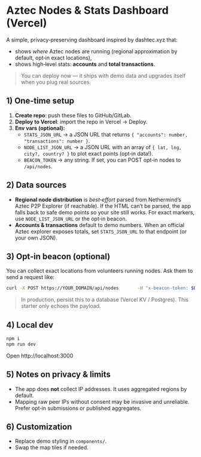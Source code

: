 # Aztec Nodes & Stats Dashboard (Vercel)

A simple, privacy‑preserving dashboard inspired by dashtec.xyz that:
- shows *where* Aztec nodes are running (regional approximation by default, opt‑in exact locations),
- shows high‑level stats: **accounts** and **total transactions**.

> You can deploy now — it ships with demo data and upgrades itself when you plug real sources.

## 1) One‑time setup

1. **Create repo**: push these files to GitHub/GitLab.
2. **Deploy to Vercel**: import the repo in Vercel → Deploy.
3. **Env vars (optional):**
   - `STATS_JSON_URL` → a JSON URL that returns `{ "accounts": number, "transactions": number }`.
   - `NODE_LIST_JSON_URL` → a JSON URL with an array of `{ lat, lng, city?, country? }` to plot exact points (opt‑in data!).
   - `BEACON_TOKEN` → any string. If set, you can POST opt‑in nodes to `/api/nodes`.

## 2) Data sources

- **Regional node distribution** is *best‑effort* parsed from Nethermind’s Aztec P2P Explorer (if reachable). If the HTML can’t be parsed, the app falls back to safe demo points so your site still works. For exact markers, use `NODE_LIST_JSON_URL` or the opt‑in beacon.
- **Accounts & transactions** default to demo numbers. When an official Aztec explorer exposes totals, set `STATS_JSON_URL` to that endpoint (or your own JSON).

## 3) Opt‑in beacon (optional)

You can collect exact locations from volunteers running nodes. Ask them to send a request like:

```bash
curl -X POST https://YOUR_DOMAIN/api/nodes       -H "x-beacon-token: $BEACON_TOKEN"       -H 'content-type: application/json'       -d '{"lat":6.5244,"lng":3.3792,"city":"Lagos","country":"Nigeria"}'
```

> In production, persist this to a database (Vercel KV / Postgres). This starter only echoes the payload.

## 4) Local dev

```bash
npm i
npm run dev
```

Open http://localhost:3000

## 5) Notes on privacy & limits

- The app does **not** collect IP addresses. It uses aggregated regions by default.
- Mapping raw peer IPs without consent may be invasive and unreliable. Prefer opt‑in submissions or published aggregates.

## 6) Customization

- Replace demo styling in `components/`.
- Swap the map tiles if needed.
